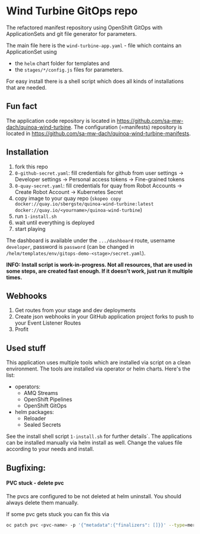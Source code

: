 # Wind Turbine GitOps repo

The refactored manifest repository using OpenShift GitOps with ApplicationSets and git file generator for parameters.

The main file here is the `wind-turbine-app.yaml` - file which contains an ApplicationSet using 
- the `helm` chart folder for templates and 
- the `stages/*/config.js` files for parameters.

For easy install there is a shell script which does all kinds of installations that are needed.

## Fun fact

The application code repository is located in https://github.com/sa-mw-dach/quinoa-wind-turbine.
The configuration (=manifests) repository is located in https://github.com/sa-mw-dach/quinoa-wind-turbine-manifests.

## Installation

1. fork this repo
2. `0-github-secret.yaml`: fill credentials for github from user settings -> Developer settings -> Personal access tokens -> Fine-grained tokens
3. `0-quay-secret.yaml`: fill credentials for quay from Robot Accounts -> Create Robot Account -> Kubernetes Secret
4. copy image to your quay repo (```skopeo copy docker://quay.io/sbergste/quinoa-wind-turbine:latest docker://quay.io/<yourname>/quinoa-wind-turbine```)
5. run `1-install.sh`
6. wait until everything is deployed
7. start playing

The dashboard is available under the `.../dashboard` route, username `developer`, password is `password` (can be changed in `/helm/templates/env/gitops-demo-<stage>/secret.yaml`).

**INFO: Install script is work-in-progress. Not all resources, that are used in some steps, are created fast enough. If it doesn't work, just run it multiple times.**

## Webhooks

1. Get routes from your stage and dev deployments
2. Create json webhooks in your GitHub application project forks to push to your Event Listener Routes
3. Profit

## Used stuff

This application uses multiple tools which are installed via script on a clean environment. The tools are installed via operator or helm charts. Here's the list:
- operators:
  - AMQ Streams
  - OpenShift Pipelines
  - OpenShift GitOps
- helm packages:
  - Reloader
  - Sealed Secrets

See the install shell script `1-install.sh` for further details`.
The applications can be installed manually via helm install as well. Change the values file according to your needs and install.

## Bugfixing:

#### PVC stuck - delete pvc

The pvcs are configured to be not deleted at helm uninstall. You should always delete them manually.

If some pvc gets stuck you can fix this via
```sh
oc patch pvc <pvc-name> -p '{"metadata":{"finalizers": []}}' --type=merge
```
